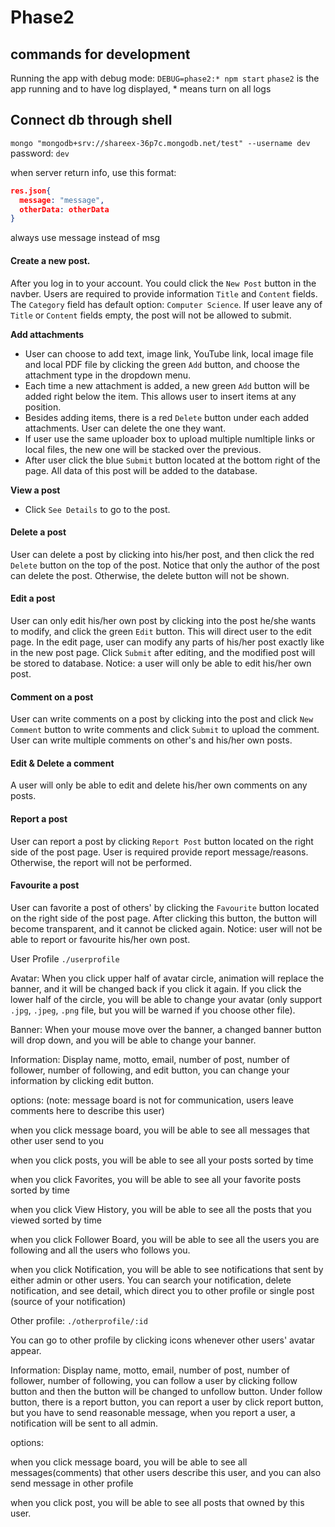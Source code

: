# Phase2

## commands for development

Running the app with debug mode: `DEBUG=phase2:* npm start`
`phase2` is the app running and to have log displayed, \* means turn on all logs

## Connect db through shell

`mongo "mongodb+srv://shareex-36p7c.mongodb.net/test" --username dev`
password: `dev`

when server return info, use this format:

```json
res.json{
  message: "message",
  otherData: otherData
}
```

always use message instead of msg





#### Create a new post.

After you log in to your account. You could click the `New Post` button in the navber. Users are required to provide information `Title` and `Content` fields. The `Category` field has default option: `Computer Science`. If user leave any of `Title` or `Content` fields empty, the post will not be allowed to submit. 

**Add attachments**

* User can choose to add text, image link, YouTube link, local image file and local PDF file by clicking the green `Add` button, and choose the attachment type in the dropdown menu.
* Each time a new attachment is added, a new green `Add` button will be added right below the item. This allows user to insert items at any position.
* Besides adding items, there is a red `Delete` button under each added attachments. User can delete the one they want.
* If user use the same uploader box to upload multiple numltiple links or local files, the new one will be stacked over the previous.
* After user click the blue `Submit` button located at the bottom right of the page. All data of this post will be added to the database.

**View a post**

* Click  `See Details` to go to the post.

#### Delete a post

User can delete a post by clicking into his/her post, and then click the red `Delete` button on the top of the post. Notice that only the author of the post can delete the post. Otherwise, the delete button will not be shown.

#### Edit a post

User can only edit his/her own post by clicking into the post he/she wants to modify, and click the green `Edit` button. This will direct user to the edit page. In the edit page, user can modify any parts of his/her post exactly like in the new post page. Click `Submit` after editing, and the modified post will be stored to database. Notice: a user will only be able to edit his/her own post.

#### Comment on a post

User can write comments on a post by clicking into the post and click `New Comment` button to write comments and click `Submit` to upload the comment. User can write multiple comments on other's and his/her own posts.

#### Edit & Delete a comment

A user will only be able to edit and delete his/her own comments on any posts.

#### Report a post

User can report a post by clicking `Report Post` button located on the right side of the post page. User is required provide report message/reasons. Otherwise, the report will not be performed.

#### Favourite a post

User can favorite a post of others' by clicking the `Favourite` button  located on the right side of the post page. After clicking this button, the button will become transparent, and it cannot be clicked again. Notice: user will not be able to report or favourite his/her own post.



User Profile `./userprofile`

Avatar: When you click upper half of avatar circle, animation will replace the banner, and it will be changed back if you click it again. If you click the lower half of the circle, you will be able to change your avatar (only support `.jpg`, `.jpeg`, `.png` file, but you will be warned if you choose other file).

Banner: When your mouse move over the banner, a changed banner button will drop down, and you will be able to change your banner.

Information: Display name, motto, email, number of post, number of follower, number of following, and edit button, you can change your information by clicking edit button.

options: (note: message board is not for communication, users leave comments here to describe this user)

when you click message board, you will be able to see all messages that other user send to you

when you click posts, you will be able to see all your posts sorted by time

when you click Favorites, you will be able to see all your favorite posts sorted by time

when you click View History, you will be able to see all the posts that you viewed sorted by time

when you click Follower Board, you will be able to see all the users you are following and all the users who follows you.

when you click Notification, you will be able to see notifications that sent by either admin or other users. You can search your notification, delete notification, and see detail, which direct you to other profile or single post (source of your notification)



Other profile: `./otherprofile/:id`

You can go to other profile by clicking icons whenever other users' avatar appear.

Information: Display name, motto, email, number of post, number of follower, number of following, you can follow a user by clicking follow button and then the button will be changed to unfollow button.  Under follow button, there is a report button, you can report a user by click report button, but you have to send reasonable message, when you report a user, a notification will be sent to all admin.

options:

when you click message board, you will be able to see all messages(comments) that other users describe this user, and you can also send message in other profile 

when you click post, you will be able to see all posts that owned by this user.

